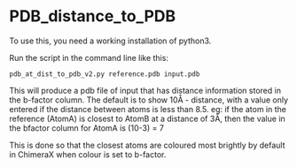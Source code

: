 # PDB_distance_to_PDB

To use this, you need a working installation of python3.

Run the script in the command line like this:

`pdb_at_dist_to_pdb_v2.py reference.pdb input.pdb`

This will produce a pdb file of input that has distance information stored in the b-factor column. 
The default is to show 10Å - distance, with a value only entered if the distance between atoms is less than 8.5.
eg:  if the atom in the reference (AtomA) is closest to AtomB at a distance of 3Å, then the value in the bfactor column for AtomA is (10-3) = 7

This is done so that the closest atoms are coloured most brightly by default in ChimeraX when colour is set to b-factor.
